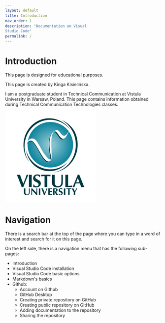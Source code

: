 ```yaml
---
layout: default
title: Introduction
nav_order: 1
description: "Documentation on Visual  
Studio Code"
permalink: /
---
```



# Introduction

This page is designed for educational purposes.  

This page is created by Kinga Kisielińska.  

I am a postgraduate student in Technical Communication at Vistula University in Warsaw, Poland. This page contains information obtained during Technical Communication Technologies classes.

![logo](/assets/images/1-vistul-university-en.png)   

# Navigation

There is a search bar at the top of the page where you can type in a word of interest and search for it on this page.  

On the left side, there is a navigation menu that has the following sub-pages:
* Introduction
* Visual Studio Code installation
* Visual Studio Code basic options
* Markdown's basics
* Github:
    - Account on Github
    - GitHub Desktop
    - Creating private repository on GitHub
    - Creating public repository on GitHub
    - Adding documentation to the repository
    - Sharing the repository
